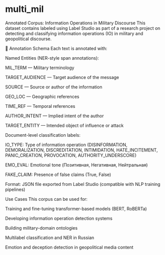 # multi_mil
Annotated Corpus: Information Operations in Military Discourse
This dataset contains labeled using Label Studio as part of a research project on detecting and classifying information operations (IO) in military and geopolitical discourse.

🔖 Annotation Schema
Each text is annotated with:

Named Entities (NER-style span annotations):

MIL_TERM — Military terminology

TARGET_AUDIENCE — Target audience of the message

SOURCE — Source or author of the information

GEO_LOC — Geographic references

TIME_REF — Temporal references

AUTHOR_INTENT — Implied intent of the author

TARGET_ENTITY — Intended object of influence or attack

Document-level classification labels:

IO_TYPE: Type of information operation
(DISINFORMATION, DEMORALIZATION, DISCREDITATION, INTIMIDATION, HATE_INCITEMENT, PANIC_CREATION, PROVOCATION, AUTHORITY_UNDERSCORE)

EMO_EVAL: Emotional tone
(Позитивная, Негативная, Нейтральная)

FAKE_CLAIM: Presence of false claims (True, False)

Format: JSON file exported from Label Studio (compatible with NLP training pipelines)


Use Cases
This corpus can be used for:

Training and fine-tuning transformer-based models (BERT, RoBERTa)

Developing information operation detection systems

Building military-domain ontologies

Multilabel classification and NER in Russian

Emotion and deception detection in geopolitical media content
